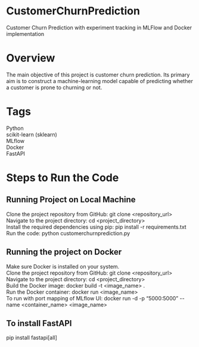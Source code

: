 # CustomerChurnPrediction
Customer Churn Prediction with experiment tracking in MLFlow and Docker implementation

# Overview
The main objective of this project is customer churn prediction. Its primary aim is to construct a machine-learning model capable of predicting whether a customer is prone to churning or not.

# Tags
Python <br>
scikit-learn (sklearn)<br>
MLflow<br>
Docker<br>
FastAPI

# Steps to Run the Code

## Running Project on Local Machine
Clone the project repository from GitHub: git clone <repository_url> <br>
Navigate to the project directory: cd <project_directory> <br>
Install the required dependencies using pip: pip install -r requirements.txt <br>
Run the code: python customerchurnprediction.py

## Running the project on Docker
Make sure Docker is installed on your system.<br>
Clone the project repository from GitHub: git clone <repository_url> <br>
Navigate to the project directory: cd <project_directory><br>
Build the Docker image: docker build -t <image_name> . <br>
Run the Docker container: docker run <image_name> <br>
To run with port mapping of MLflow UI: docker run -d -p “5000:5000” --name <container_name> <image_name> 

## To install FastAPI
pip install fastapi[all]

